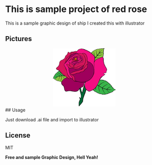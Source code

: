 # This is sample project of red rose




This is a sample graphic design of ship I created this with illustrator


## Pictures

<div style="text-align: center">
 <img src="https://github.com/MarzieMemarian/red-rose/blob/master/screenshot/red%20rose.jpg?raw=true" width="200"/>

</div>
## Usage

Just download .ai file and import to illustrator

## License
MIT

**Free and sample Graphic Design, Hell Yeah!**

